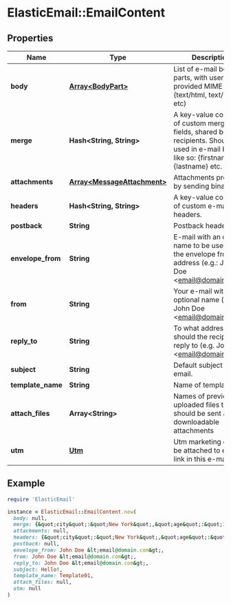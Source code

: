 # ElasticEmail::EmailContent

## Properties

| Name | Type | Description | Notes |
| ---- | ---- | ----------- | ----- |
| **body** | [**Array&lt;BodyPart&gt;**](BodyPart.md) | List of e-mail body parts, with user-provided MIME types (text/html, text/plain etc) | [optional] |
| **merge** | **Hash&lt;String, String&gt;** | A key-value collection of custom merge fields, shared between recipients. Should be used in e-mail body like so: {firstname}, {lastname} etc. | [optional] |
| **attachments** | [**Array&lt;MessageAttachment&gt;**](MessageAttachment.md) | Attachments provided by sending binary data | [optional] |
| **headers** | **Hash&lt;String, String&gt;** | A key-value collection of custom e-mail headers. | [optional] |
| **postback** | **String** | Postback header. | [optional] |
| **envelope_from** | **String** | E-mail with an optional name to be used as the envelope from address (e.g.: John Doe &lt;email@domain.com&gt;) | [optional] |
| **from** | **String** | Your e-mail with an optional name (e.g.: John Doe &lt;email@domain.com&gt;) | [optional] |
| **reply_to** | **String** | To what address should the recipients reply to (e.g. John Doe &lt;email@domain.com&gt;) | [optional] |
| **subject** | **String** | Default subject of email. | [optional] |
| **template_name** | **String** | Name of template. | [optional] |
| **attach_files** | **Array&lt;String&gt;** | Names of previously uploaded files that should be sent as downloadable attachments | [optional] |
| **utm** | [**Utm**](Utm.md) | Utm marketing data to be attached to every link in this e-mail. | [optional] |

## Example

```ruby
require 'ElasticEmail'

instance = ElasticEmail::EmailContent.new(
  body: null,
  merge: {&quot;city&quot;:&quot;New York&quot;,&quot;age&quot;:&quot;34&quot;},
  attachments: null,
  headers: {&quot;city&quot;:&quot;New York&quot;,&quot;age&quot;:&quot;34&quot;},
  postback: null,
  envelope_from: John Doe &lt;email@domain.com&gt;,
  from: John Doe &lt;email@domain.com&gt;,
  reply_to: John Doe &lt;email@domain.com&gt;,
  subject: Hello!,
  template_name: Template01,
  attach_files: null,
  utm: null
)
```

